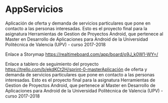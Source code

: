 # AppServicios
Aplicación de oferta y demanda de servicios particulares que pone en contacto a las personas interesadas. Esto es el proyecto final para la asignatura Herramientas de Gestion de Proyectos Android, que pertenece al Master en Desarrollo de Aplicaciones para Android de la Universidad Politécnica de Valencia (UPV) - curso 2017-2018

Enlace a Storymap https://realtimeboard.com/app/board/o9J_k0W1-WY=/

Enlace a tablero de seguimiento del proyecto https://trello.com/b/ekdKCt2H/sprint-0-masterAplicación de oferta y demanda de servicios particulares que pone en contacto a las personas interesadas. Esto es el proyecto final para la asignatura Herramientas de Gestion de Proyectos Android, que pertenece al Master en Desarrollo de Aplicaciones para Android de la Universidad Politécnica de Valencia (UPV) - curso 2017-2018
